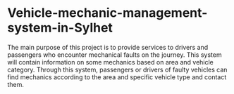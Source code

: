 # Vehicle-mechanic-management-system-in-Sylhet
The main purpose of this project is to provide services to drivers and passengers who encounter mechanical faults on the journey. This system will contain information on some mechanics based on area and vehicle category. Through this system, passengers or drivers of faulty vehicles can find mechanics according to the area and specific vehicle type and contact them. 
